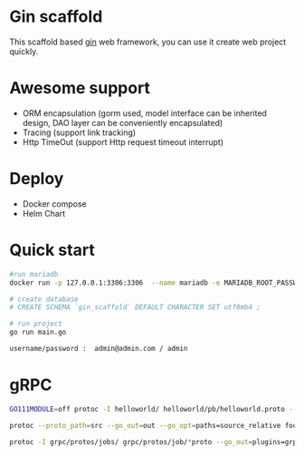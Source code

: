 # Gin scaffold
This scaffold based [gin](https://github.com/gin-gonic/gin) web framework, you can use it create web project quickly.

# Awesome support
- ORM encapsulation (gorm used, model interface can be inherited design, DAO layer can be conveniently encapsulated)
- Tracing (support link tracking)
- Http TimeOut (support Http request timeout interrupt)

# Deploy
- Docker compose
- Helm Chart

# Quick start

```sh
#run mariadb
docker run -p 127.0.0.1:3306:3306  --name mariadb -e MARIADB_ROOT_PASSWORD=root123 -d mariadb:10.2.38

# create database
# CREATE SCHEMA `gin_scaffold` DEFAULT CHARACTER SET utf8mb4 ;

# run project
go run main.go

username/password :  admin@admin.com / admin
```

# gRPC

```sh
GO111MODULE=off protoc -I helloworld/ helloworld/pb/helloworld.proto --go_out=plugins=grpc:helloworld

protoc --proto_path=src --go_out=out --go_opt=paths=source_relative foo.proto bar/baz.proto

protoc -I grpc/protos/jobs/ grpc/protos/job/*proto --go_out=plugins=grpc:grpc/protos/job
```